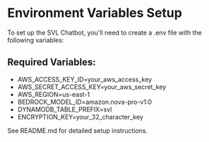 # Environment Variables Setup

To set up the SVL Chatbot, you'll need to create a .env file with the following variables:

## Required Variables:
- AWS_ACCESS_KEY_ID=your_aws_access_key
- AWS_SECRET_ACCESS_KEY=your_aws_secret_key  
- AWS_REGION=us-east-1
- BEDROCK_MODEL_ID=amazon.nova-pro-v1:0
- DYNAMODB_TABLE_PREFIX=svl
- ENCRYPTION_KEY=your_32_character_key

See README.md for detailed setup instructions.
